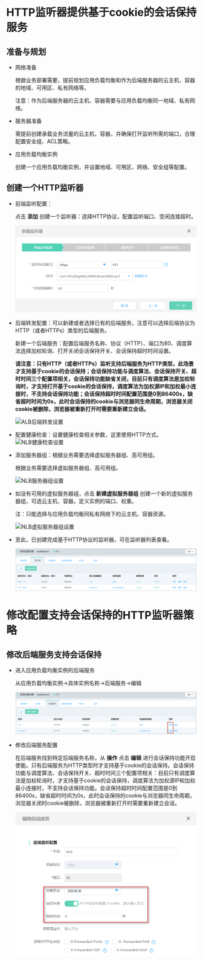 # HTTP监听器提供基于cookie的会话保持服务

## 准备与规划

- 网络准备

	根据业务部署需要，提前规划应用负载均衡和作为后端服务器的云主机、容器的地域、可用区、私有网络等。
	
	注意：作为后端服务器的云主机、容器需要与应用负载均衡同一地域、私有网络。

- 服务器准备

	需提前创建承载业务流量的云主机、容器，并确保打开监听所需的端口，合理配置安全组、ACL策略。

- 应用负载均衡实例

	创建一个应用负载均衡实例，并设置地域、可用区、网络、安全组等配置。

## 创建一个HTTP监听器

- 前端监听配置：

  点击 **添加** 创建一个监听器：选择HTTP协议，配置监听端口、空闲连接超时。

  ![ALB后端转发设置](../../../../image/Networking/ALB/ALB-101.png)

- 后端转发配置：可以新建或者选择已有的后端服务，注意可以选择后端协议为HTTP（或者HTTPs）类型的后端服务。

  新建一个后端服务：配置后端服务名称、协议（HTTP）、端口为80、调度算法选择加权轮询、打开关闭会话保持开关、会话保持超时时间设置。

    **请注意：只有HTTP（或者HTTPs）监听支持后端服务为HTTP类型，此场景才支持基于cookie的会话保持；会话保持功能与调度算法、会话保持开关、超时时间三个配置项相关，会话保持功能缺省关闭，目前只有调度算法是加权轮询时，才支持打开基于cookie的会话保持，调度算法为加权源IP和加权最小连接时，不支持会话保持功能；会话保持超时时间配置范围是0到86400s，缺省超时时间为0s，此时会话保持的cookie与浏览器同生命周期，浏览器关闭cookie被删除，浏览器被重新打开时需要重新建立会话。**

  ![ALB后端转发设置](../../../../image/Networking/ALB/ALB-102.png)

- 配置健康检查：设置健康检查相关参数，这里使用HTTP方式。![NLB健康检查设置](../../../../image/Networking/ALB/ALB-103.png)

- 添加服务器组：根据业务需要选择虚拟服务器组、高可用组。

  根据业务需要选择虚拟服务器组、高可用组。

  ![NLB服务器组设置](../../../../image/Networking/ALB/ALB-105.png)

- 如没有可用的虚拟服务器组，点击 **新建虚拟服务器组** 创建一个新的虚拟服务器组，可选云主机、容器，定义实例的端口、权重。

  注：只能选择与应用负载均衡同私有网络下的云主机、容器资源。

  ![NLB虚拟服务器组设置](../../../../image/Networking/ALB/ALB-106.png)

- 至此，已创建完成基于HTTP协议的监听器，可在监听器列表查看。

  ![NLB监听器列表页](../../../../image/Networking/ALB/ALB-104.png)

# 修改配置支持会话保持的HTTP监听器策略

## 修改后端服务支持会话保持

- 进入应用负载均衡实例的后端服务

	从应用负载均衡实例->具体实例名称->后端服务->编辑
  
     ![NLB后端服务编辑](../../../../image/Networking/ALB/ALB-107.png)

- 修改后端服务配置

	在后端服务找到特定后端服务名称，从 **操作** 点击  **编辑**  进行会话保持功能开启使能。只有后端服务为HTTP类型时才支持基于cookie的会话保持。会话保持功能与调度算法、会话保持开关、超时时间三个配置项相关：目前只有调度算法是加权轮询时，才支持基于cookie的会话保持，调度算法为加权源IP和加权最小连接时，不支持会话保持功能。会话保持超时时间配置范围是0到86400s，缺省超时时间为0s，此时会话保持的cookie与浏览器同生命周期，浏览器关闭时cookie被删除，浏览器被重新打开时需要重新建立会话。

   ![NLB会话保持修改](../../../../image/Networking/ALB/ALB-108.png)



